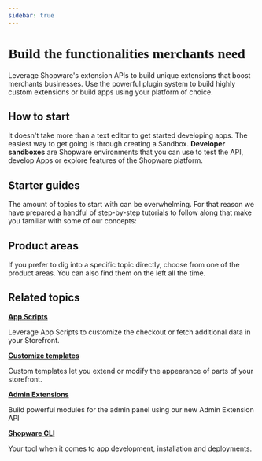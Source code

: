 ```yaml
---
sidebar: true
---
```


<h1 class="accent font-black" style="font-weight: 900; font-family: 'Poppins';">Build the functionalities merchants need</h1>

Leverage Shopware's extension APIs to build unique extensions that boost merchants businesses. Use the powerful plugin system to build highly custom extensions or build apps using your platform of choice.

## How to start

It doesn't take more than a text editor to get started developing apps. The easiest way to get going is through creating a Sandbox. **Developer sandboxes** are Shopware environments that you can use to test the API, develop Apps or explore features of the Shopware platform.

<!-- <a href="../create-demo" target="_blank"><button class="p-3 bg-#189eff rounded-md text-white text-14px block mx-auto"> Create a Developer Sandbox</button></a> -->

<RegistrationForm collapsed="collapsed"/>

## Starter guides

The amount of topics to start with can be overwhelming. For that reason we have prepared a handful of step-by-step tutorials to follow along that make you familiar with some of our concepts:

<PageRef page="https://developer.shopware.com/docs/guides/plugins/apps/starter/add-api-endpoint" title="Create a custom API endpoint" sub="Shows you how to extend the API with a custom defined endpoint" />

<PageRef page="https://developer.shopware.com/docs/guides/plugins/apps/starter/product-translator" title="Extend the Admin UI" sub="Extend the Admin panel by adding some custom content to a module" />

<PageRef page="https://developer.shopware.com/docs/guides/plugins/apps/starter/product-translator" title="Create a new storefront theme" sub="Override the default storefront theme by adding custom templates and styles" />

## Product areas

If you prefer to dig into a specific topic directly, choose from one of the product areas. You can also find them on the left all the time.

<PageRef path="/apps/checkout" />
<PageRef page="./checkout/" title="Checkout" sub="Apply discounts, price calculations or control shipping method availabilities" />
<PageRef page="./payment/" title="Payment" sub="Handle payments from different gateways or process refunds" />
<PageRef page="./storefront/" title="Storefront" sub="Build extensions or themes for the customer storefront using templates or custom styles" />
<PageRef page="./flow-builder/" title="Flow Builder" sub="Add custom actions that for third party integrations or automate processes" />
<PageRef page="./custom-data/" title="Custom Data" sub="Store custom data, entites or relationships in your Shopware store" />
<PageRef page="./configuration/" title="Configuration" sub="Add configuration options to allow users to control your App's behavior" />
<PageRef page="./administration/" title="Administration" sub="Explore the possibilities of custom admin modules or extensions" />

## Related topics

<div class="grid grid-cols-2 gap-4">

<div class="bg-gray-100 dark:bg-gray-800 hover:shadow-lg rounded-md p-5 text-sm ">

**[App Scripts](#)**

Leverage App Scripts to customize the checkout or fetch additional data in your Storefront.

</div>
<div class="bg-gray-100 dark:bg-gray-800 hover:shadow-lg rounded-md p-5 text-sm ">

**[Customize templates](#)**

Custom templates let you extend or modify the appearance of parts of your storefront.

</div>
<div class="bg-gray-100 dark:bg-gray-800 hover:shadow-lg rounded-md p-5 text-sm ">

**[Admin Extensions](#)**

Build powerful modules for the admin panel using our new Admin Extension API

</div>
<div class="bg-gray-100 dark:bg-gray-800 hover:shadow-lg rounded-md p-5 text-sm ">

**[Shopware CLI](#)**

Your tool when it comes to app development, installation and deployments.

</div>

</div>